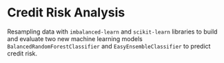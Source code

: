# Credit Risk Analysis
Resampling data with `imbalanced-learn` and `scikit-learn` libraries to build and evaluate two new machine learning models `BalancedRandomForestClassifier` and `EasyEnsembleClassifier` to predict credit risk.

